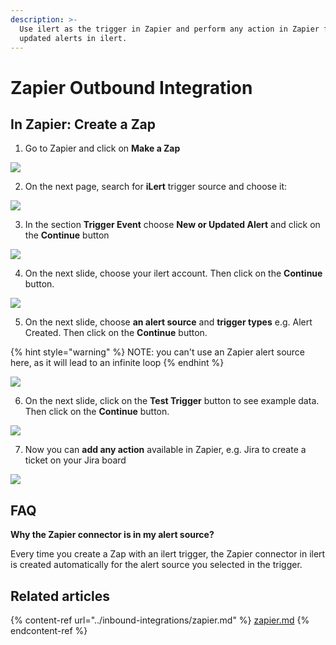 ```yaml
---
description: >-
  Use ilert as the trigger in Zapier and perform any action in Zapier for new or
  updated alerts in ilert.
---
```


# Zapier Outbound Integration

## In Zapier: Create a Zap <a href="#in-ilert" id="in-ilert"></a>

1. Go to Zapier and click on **Make a Zap**

![](../.gitbook/assets/Screenshot\_29\_10\_20\_\_16\_22.png)

2. On the next page, search for **iLert** trigger source and choose it:

![](../.gitbook/assets/Edit\_a\_Step\_\_\_Zapier.png)

3. In the section **Trigger Event** choose **New or Updated Alert** and click on the **Continue** button

![](<../.gitbook/assets/Edit\_a\_Step\_\_\_Zapier (1).png>)

4. On the next slide, choose your ilert account. Then click on the **Continue** button.

![](<../.gitbook/assets/Edit\_a\_Step\_\_\_Zapier (2).png>)

5. On the next slide, choose **an alert source** and **trigger types** e.g. Alert Created. Then click on the **Continue** button.

{% hint style="warning" %}
NOTE: you can't use an Zapier alert source here, as it will lead to an infinite loop
{% endhint %}

![](<../.gitbook/assets/Edit\_a\_Step\_\_\_Zapier (3).png>)

6. On the next slide, click on the **Test Trigger** button to see example data. Then click on the **Continue** button.

![](<../.gitbook/assets/Edit\_a\_Step\_\_\_Zapier (4).png>)

7. Now you can **add any action** available in Zapier, e.g. Jira to create a ticket on your Jira board

![](../.gitbook/assets/Edit\_Step\_\_\_Zapier.png)

## FAQ <a href="#faq" id="faq"></a>

**Why the Zapier connector is in my alert source?**

Every time you create a Zap with an ilert trigger, the Zapier connector in ilert is created automatically for the alert source you selected in the trigger.

## Related articles

{% content-ref url="../inbound-integrations/zapier.md" %}
[zapier.md](../inbound-integrations/zapier.md)
{% endcontent-ref %}
